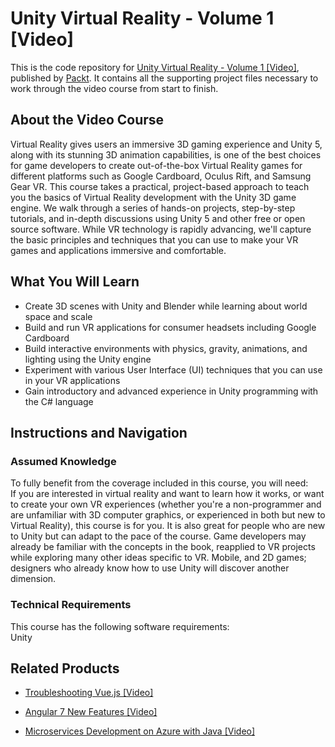 # Unity Virtual Reality - Volume 1 [Video]
This is the code repository for [Unity Virtual Reality - Volume 1 [Video]](https://www.packtpub.com/game-development/unity-virtual-reality-volume-1-video?utm_source=github&utm_medium=repository&utm_campaign=9781786460264), published by [Packt](https://www.packtpub.com/?utm_source=github). It contains all the supporting project files necessary to work through the video course from start to finish.
## About the Video Course
Virtual Reality gives users an immersive 3D gaming experience and Unity 5, along with its stunning 3D animation capabilities, is one of the best choices for game developers to create out-of-the-box Virtual Reality games for different platforms such as Google Cardboard, Oculus Rift, and Samsung Gear VR.
This course takes a practical, project-based approach to teach you the basics of Virtual Reality development with the Unity 3D game engine. We walk through a series of hands-on projects, step-by-step tutorials, and in-depth discussions using Unity 5 and other free or open source software. While VR technology is rapidly advancing, we'll capture the basic principles and techniques that you can use to make your VR games and applications immersive and comfortable.

<H2>What You Will Learn</H2>
<DIV class=book-info-will-learn-text>
<UL>
<LI>Create 3D scenes with Unity and Blender while learning about world space and scale 
<LI>Build and run VR applications for consumer headsets including Google Cardboard 
<LI>Build interactive environments with physics, gravity, animations, and lighting using the Unity engine 
<LI>Experiment with various User Interface (UI) techniques that you can use in your VR applications 
<LI>Gain introductory and advanced experience in Unity programming with the C# language </LI></UL></DIV>

## Instructions and Navigation
### Assumed Knowledge
To fully benefit from the coverage included in this course, you will need:<br/>
If you are interested in virtual reality and want to learn how it works, or want to create your own VR experiences (whether you're a non-programmer and are unfamiliar with 3D computer graphics, or experienced in both but new to Virtual Reality), this course is for you. It is also great for people who are new to Unity but can adapt to the pace of the course. Game developers may already be familiar with the concepts in the book, reapplied to VR projects while exploring many other ideas specific to VR. Mobile, and 2D games; designers who already know how to use Unity will discover another dimension.
### Technical Requirements
This course has the following software requirements:<br/>
Unity

## Related Products
* [Troubleshooting Vue.js [Video]](https://www.packtpub.com/application-development/troubleshooting-vuejs-video?utm_source=github&utm_medium=repository&utm_campaign=9781788993531)

* [Angular 7 New Features [Video]](https://www.packtpub.com/web-development/angular-7-new-features-video?utm_source=github&utm_medium=repository&utm_campaign=9781789619683)

* [Microservices Development on Azure with Java [Video]](https://www.packtpub.com/virtualization-and-cloud/microservices-development-azure-java-video?utm_source=github&utm_medium=repository&utm_campaign=9781789808858)

